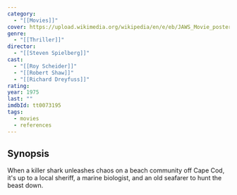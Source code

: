 ```yaml
---
category:
  - "[[Movies]]"
cover: https://upload.wikimedia.org/wikipedia/en/e/eb/JAWS_Movie_poster.jpg
genre:
  - "[[Thriller]]"
director:
  - "[[Steven Spielberg]]"
cast:
  - "[[Roy Scheider]]"
  - "[[Robert Shaw]]"
  - "[[Richard Dreyfuss]]"
rating: 
year: 1975
last: ""
imdbId: tt0073195
tags:
  - movies
  - references
---
```

## Synopsis
When a killer shark unleashes chaos on a beach community off Cape Cod, it's up to a local sheriff, a marine biologist, and an old seafarer to hunt the beast down.